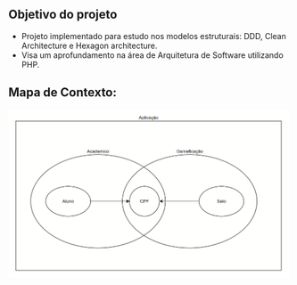 ## Objetivo do projeto
 - Projeto implementado para estudo nos modelos estruturais: DDD, Clean Architecture e Hexagon architecture. 
 - Visa um aprofundamento na área de Arquitetura de Software utilizando PHP.

## Mapa de Contexto:
![](docs/imgs/mapa_contexto.png)
